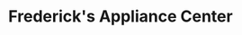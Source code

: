 ---
title: "Frederick's Appliance Center"
url: /redmond/fredericks-appliance-center-159th-place-northeast/
shop: appliance
---